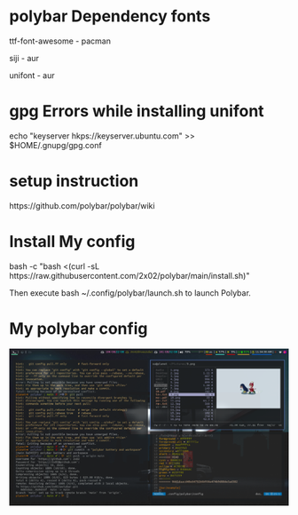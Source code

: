 # polybar Dependency fonts
<p> ttf-font-awesome	-	pacman	</p>
<p> siji		-	aur	</p>
<p> unifont		-	aur	</p>

# gpg Errors while installing unifont
<p>echo "keyserver hkps://keyserver.ubuntu.com" >> $HOME/.gnupg/gpg.conf</p>

# setup instruction
<p>https://github.com/polybar/polybar/wiki</p>

# Install My config
<p> bash -c "bash <(curl -sL https://raw.githubusercontent.com/2x02/polybar/main/install.sh)"</p>
<p> Then execute bash ~/.config/polybar/launch.sh to launch Polybar.</p>

# My polybar config
<p align="center">
  <img src="1.png" alt="Polybar">
</p>
